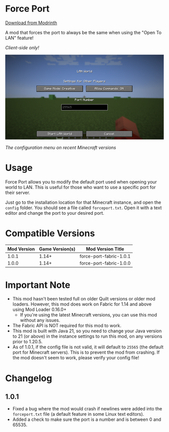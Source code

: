# Force Port
[Download from Modrinth](https://modrinth.com/mod/forceport)

A mod that forces the port to always be the same when using the "Open To LAN" feature!

*Client-side only!*

![Demonstration](https://raw.githubusercontent.com/GalvinCraft/forceport-fabric/main/.github/assets/java_KexlmNWPWE.png)

*The configuration menu on recent Minecraft versions*

# Usage
Force Port allows you to modify the default port used when opening your world to LAN. This is useful for those who want to use a specific port for their server.

Just go to the installation location for that Minecraft instance, and open the `config` folder. You should see a file called `forceport.txt`. Open it with a text editor and change the port to your desired port.

# Compatible Versions
| Mod Version | Game Version(s) | Mod Version Title       |
|-------------|-----------------|-------------------------|
| 1.0.1       | 1.14+           | force-port-fabric-1.0.1 |
| 1.0.0       | 1.14+           | force-port-fabric-1.0.0 |

# Important Note
- This mod hasn't been tested full on older Quilt versions or older mod loaders. However, this mod does work on Fabric for 1.14 and above using Mod Loader 0.16.0+
  - If you're using the latest Minecraft versions, you can use this mod without any issues.
- The Fabric API is NOT required for this mod to work.
- This mod is built with Java 21, so you need to change your Java version to 21 (or above) in the instance settings to run this mod, on any versions prior to 1.20.5.
- As of 1.0.1, if the config file is not valid, it will default to `25565` (the default port for Minecraft servers). This is to prevent the mod from crashing. If the mod doesn't seem to work, please verify your config file!

# Changelog
## 1.0.1
- Fixed a bug where the mod would crash if newlines were added into the `forceport.txt` file (a default feature in some Linux text editors).
- Added a check to make sure the port is a number and is between 0 and 65535.
